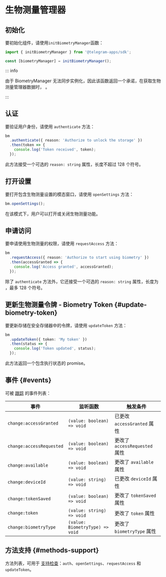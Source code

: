 # 生物测量管理器

## 初始化

要初始化组件，请使用`initBiometryManager`函数：

```typescript
import { initBiometryManager } from '@telegram-apps/sdk';

const [biometryManager] = initBiometryManager();  
```

::: info

由于 BiometryManager 无法同步实例化，因此该函数返回一个承诺，在获取生物测量管理器数据时，
。

:::

## 认证

要验证用户身份，请使用 `authenticate` 方法：

```ts
bm
  .authenticate({ reason: 'Authorize to unlock the storage' })
  .then(token => {
    console.log('Token received', token);
  });
```

此方法接受一个可选的 `reason: string` 属性，长度不超过 128 个符号。

## 打开设置

要打开包含生物测量设置的模态窗口，请使用 `openSettings` 方法：

```ts
bm.openSettings();
```

在该模式下，用户可以打开或关闭生物测量功能。

## 申请访问

要申请使用生物测量的权限，请使用 `requestAccess` 方法：

```ts
bm
  .requestAccess({ reason: 'Authorize to start using biometry' })
  .then(accessGranted => {
    console.log('Access granted', accessGranted);
  });
```

除了 `authenticate` 方法外，它还接受一个可选的 `reason: string` 属性，长度为
，最多 128 个符号。

## 更新生物测量令牌 - Biometry Token {#update-biometry-token}

要更新存储在安全存储器中的令牌，请使用 `updateToken` 方法：

```ts
bm
  .updateToken({ token: 'My token' })
  .then(status => {
    console.log('Token updated', status);
  });
```

此方法返回一个包含执行状态的 promise。

## 事件 {#events}

可被 [跟踪](#events) 的事件列表：

| 事件                                | 监听函数                                               | 触发条件                     |
| --------------------------------- | ------------------------------------------------ | ------------------------ |
| `change:accessGranted`              | `(value: boolean) => void`                       | 已更改 `accessGranted` 属性   |
| `change:accessRequested`            | `(value: boolean) => void`                       | 更改了 `accessRequested` 属性 |
| `change:available`                  | `(value: boolean) => void`                       | 更改了 `available` 属性       |
| `change:deviceId`                   | `(value: string) => void`                        | 已更改 `deviceId` 属性        |
| `change:tokenSaved`                 | `(value: boolean) => void`                       | 更改了 `tokenSaved` 属性      |
| `change:token`                      | `(value: string) => void`                        | 更改了 `token` 属性           |
| `change:biometryType`               | `(value: BiometryType) => void`                  | 更改了 `biometryType` 属性    |

## 方法支持 {#methods-support}

方法列表，可用于 [支持检查](#methods-support)：`auth`、`openSettings`、`requestAccess` 和 `updateToken`。
